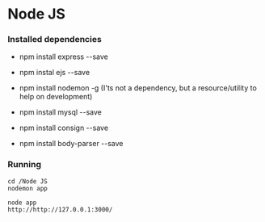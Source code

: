# Node JS

### Installed dependencies
- npm install express --save
- npm instal ejs --save
- npm install nodemon -g (I'ts not a dependency, but a resource/utility to help on development)

- npm install  mysql --save

- npm install consign --save

- npm install body-parser --save


### Running
```shell
cd /Node JS
nodemon app

node app
http://http://127.0.0.1:3000/
```
